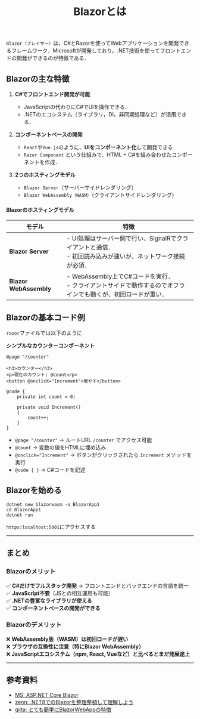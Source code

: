 ﻿---
title: Blazorとは
categories: [C#]
tags:
  - C#
  - .NET
---

`Blazor（ブレイザー）`は，C#とRazorを使ってWebアプリケーションを開発できるフレームワーク．Microsoftが開発しており，.NET技術を使ってフロントエンドの開発ができるのが特徴である．


## Blazorの主な特徴

1. **C#でフロントエンド開発が可能**  
   - JavaScriptの代わりにC#でUIを操作できる．
   - .NETのエコシステム（ライブラリ，DI，非同期処理など）が活用できる．

2. **コンポーネントベースの開発**  
   - `React`や`Vue.js`のように、**UIをコンポーネント化**して開発できる
   - `Razor Component` という仕組みで、HTML + C#を組み合わせたコンポーネントを作成．

3. **2つのホスティングモデル**
   - `Blazor Server`（サーバーサイドレンダリング）
   - `Blazor WebAssembly（WASM）`（クライアントサイドレンダリング）


#### **Blazorのホスティングモデル**
| モデル                 | 特徴                                                                                                            |
| ---------------------- | --------------------------------------------------------------------------------------------------------------- |
| **Blazor Server**      | - UI処理はサーバー側で行い、SignalRでクライアントと通信．<br>- 初回読み込みが速いが、ネットワーク接続が必須．   |
| **Blazor WebAssembly** | - WebAssembly上でC#コードを実行．<br>- クライアントサイドで動作するのでオフラインでも動くが、初回ロードが重い． |


## Blazorの基本コード例

`razor`ファイルでは以下のように

**シンプルなカウンターコンポーネント**
```razor
@page "/counter"

<h3>カウンター</h3>
<p>現在のカウント: @count</p>
<button @onclick="Increment">増やす</button>

@code {
    private int count = 0;

    private void Increment()
    {
        count++;
    }
}
```
- `@page "/counter"` → ルートURL `/counter` でアクセス可能
- `@count` → 変数の値をHTMLに埋め込み
- `@onclick="Increment"` → ボタンがクリックされたら `Increment` メソッドを実行
- `@code { }` → C#コードを記述


## Blazorを始める
```
dotnet new blazorwasm -o BlazorApp1
cd BlazorApp1
dotnet run
```

`https:localhost:5001`にアクセスする


---

## まとめ

### **Blazorのメリット**
✅ **C#だけでフルスタック開発** → フロントエンドとバックエンドの言語を統一  
✅ **JavaScript不要**（JSとの相互運用も可能）  
✅ **.NETの豊富なライブラリが使える**  
✅ **コンポーネントベースの開発ができる**  

### **Blazorのデメリット**
❌ **WebAssembly版（WASM）は初回ロードが遅い**  
❌ **ブラウザの互換性に注意（特にBlazor WebAssembly）**  
❌ **JavaScriptエコシステム（npm, React, Vueなど）と比べるとまだ発展途上**  

---

## 参考資料

- [MS: ASP.NET Core Blazor](https://learn.microsoft.com/ja-jp/aspnet/core/blazor/?view=aspnetcore-9.0)
- [zenn: .NET8でのBlazorを整理整頓して理解しよう](https://zenn.dev/microsoft/articles/blazor-dotnet8-all)
- [qiita: とても簡単にBlazorWebAppの特徴](https://qiita.com/YouKnow/items/b350e7bbbb54372e057d)
